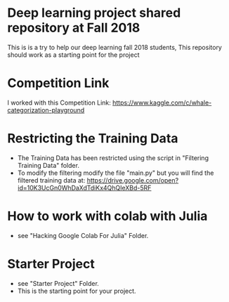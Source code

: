 # Deep learning project shared repository at Fall 2018
This is is a try to help our deep learning fall 2018 students, This repository should work as a starting point for the project

# Competition Link
I worked with this Competition Link: https://www.kaggle.com/c/whale-categorization-playground

# Restricting the Training Data
- The Training Data has been restricted using the script in "Filtering Training Data" folder.
- To modify the filtering modify the file "main.py" but you will find the filtered training data at: https://drive.google.com/open?id=10K3UcGn0WhDaXdTdiKx4QhQIeXBd-5RF

# How to work with colab with Julia
- see "Hacking Google Colab For Julia" Folder. 

# Starter Project
- see "Starter Project" Folder.
- This is the starting point for your project.
